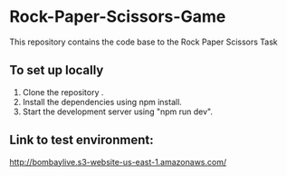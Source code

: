 # Rock-Paper-Scissors-Game
This repository contains the code base to the Rock Paper Scissors Task

## To set up locally

1. Clone the repository .
2. Install the dependencies using npm install.
3. Start the development server using "npm run dev".

## Link to test environment:
http://bombaylive.s3-website-us-east-1.amazonaws.com/